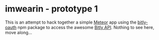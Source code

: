 # imwearin - prototype 1

This is an attempt to hack together a simple [Meteor](meteor.com) app using the [bitly-oauth](github.com/kylehill/bitly-oauth) npm package to access the awesome [Bitly API](http://dev.bitly.com/api.html). Nothing to see here, move along...